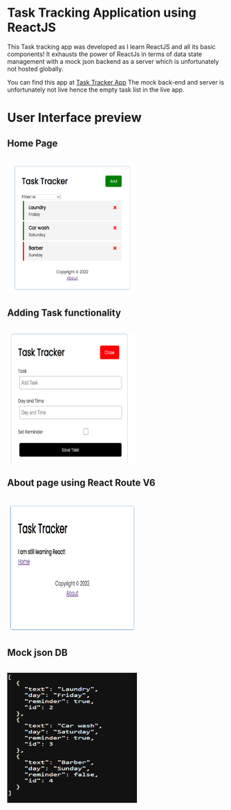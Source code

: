 # Task Tracking Application using ReactJS

This Task tracking app was developed as I learn ReactJS and all its basic components!
It exhausts the power of ReactJs in terms of data state management with a mock json backend as a server which is unfortunately not hosted globally.

You can find this app at <a href="https://ernestmalcolm-task-app.vercel.app">Task Tracker App</a>
The mock back-end and server is unfortunately not live hence the empty task list in the live app.

# User Interface preview

## Home Page
<br>
<img src="img-readme/task-tracker.png" width="300px" height="300px">
<br>

## Adding Task functionality
<br>
<img src="img-readme/add-task.png" width="300px" height="300px">
<br>

## About page using React Route V6
<br>
<img src="img-readme/about.png" width="300px" height="300px">

## Mock json DB
<br>
<img src="img-readme/mock-db.png" width="300px" height="300px">
